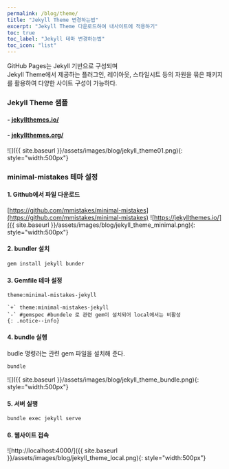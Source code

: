 ```yaml
---
permalink: /blog/theme/
title: "Jekyll Theme 변경하는법"
excerpt: "Jekyll Theme 다운로드하여 내사이트에 적용하기"
toc: true
toc_label: "Jekyll 테마 변경하는법"
toc_icon: "list"
---
```


GitHub Pages는 Jekyll 기반으로 구성되며  
Jekyll Theme에서 제공하는 플러그인, 레이아웃, 스타일시트 등의 자원을 묶은 패키지를 활용하여 다양한 사이트 구성이 가능하다. 

### Jekyll Theme 샘플
#### - [jekyllthemes.io/](https://jekyllthemes.io/)  
#### - [jekyllthemes.org/](http://jekyllthemes.org/)  
  

![]({{ site.baseurl }}/assets/images/blog/jekyll_theme01.png){: style="width:500px"}
### minimal-mistakes 테마 설정

#### 1. Github에서 파일 다운로드
[https://github.com/mmistakes/minimal-mistakes](https://github.com/mmistakes/minimal-mistakes)
![https://jekyllthemes.io/]({{ site.baseurl }}/assets/images/blog/jekyll_theme_minimal.png){: style="width:500px"}

#### 2. bundler 설치
```bash
gem install jekyll bunder
```

#### 3. Gemfile 테마 설정
```bash
theme:minimal-mistakes-jekyll
```

    `+` theme:minimal-mistakes-jekyll  
    `-` #gemspec #bundele 로 관련 gem이 설치되어 local에서는 비활성
    {: .notice--info}

#### 4. bundle 실행
budle 명령러는 관련 gem 파일을 설치해 준다.
```bash
bundle
```
![]({{ site.baseurl }}/assets/images/blog/jekyll_theme_bundle.png){: style="width:500px"}

#### 5. 서버 실행
```bash
bundle exec jekyll serve
```

#### 6. 웹사이트 접속
![http://localhost:4000/]({{ site.baseurl }}/assets/images/blog/jekyll_theme_local.png){: style="width:500px"}
